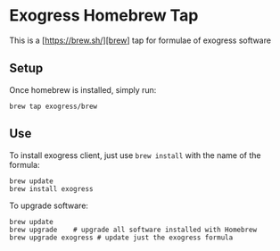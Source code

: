 Exogress Homebrew Tap
=====================

This is a [https://brew.sh/][brew] tap for formulae of exogress software


Setup
-----

Once homebrew is installed, simply run:

    brew tap exogress/brew

Use
---

To install exogress client, just use `brew install` with the name of the formula:

    brew update
    brew install exogress

To upgrade software:

    brew update
    brew upgrade    # upgrade all software installed with Homebrew
    brew upgrade exogress # update just the exogress formula


